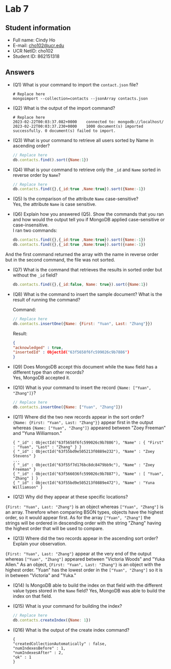 # Lab 7

## Student information

* Full name: Cindy Ho
* E-mail: cho102@ucr.edu
* UCR NetID: cho102
* Student ID: 862151318

## Answers

* (Q1) What is your command to import the `contact.json` file?

    ```shell
    # Replace here
    mongoimport --collection=contacts --jsonArray contacts.json
    ```

* (Q2) What is the output of the import command?

    ```text
    # Replace here
    2023-02-22T00:03:37.082+0000	connected to: mongodb://localhost/
    2023-02-22T00:03:37.230+0000	1000 document(s) imported successfully. 0 document(s) failed to import.
    ```

* (Q3) What is your command to retrieve all users sorted by Name in ascending order?

    ```javascript
    // Replace here
    db.contacts.find().sort({Name:1})
    ```

* (Q4) What is your command to retrieve only the `_id` and `Name` sorted in reverse order by `Name`?

    ```javascript
    // Replace here
    db.contacts.find({},{_id:true ,Name:true}).sort({Name:-1})
    ```

* (Q5) Is the comparison of the attribute `Name` case-sensitive?
<br/>Yes, the attribute `Name` is case sensitive. 

* (Q6) Explain how you answered (Q5). Show the commands that you ran and how would the output tell you if MongoDB applied case-sensitive or case-insensitive.
<br/>I ran two commands:
    ```javascript
    db.contacts.find({},{_id:true ,Name:true}).sort({Name:-1})
    db.contacts.find({},{_id:true ,Name:true}).sort({name:-1})
    ```
And the first command returned the array with the name in reverse order but in the second command, the file was not sorted. 


* (Q7) What is the command that retrieves the results in sorted order but without the `_id` field?

    ```javascript
    db.contacts.find({},{_id:false, Name: true}).sort({Name:1})
    ```


* (Q8) What is the command to insert the sample document? What is the result of running the command?

    Command:
    ```javascript
    // Replace here
    db.contacts.insertOne({Name: {First: "Yuan", Last: "Zhang"}})
    ```

    Result:
    ```json
    {
	"acknowledged" : true,
	"insertedId" : ObjectId("63f5658f6fc599026c9b7886")
    }
    ```

* (Q9) Does MongoDB accept this document while the `Name` field has a different type than other records?
<br/>Yes, MongoDB accepted it.


* (Q10) What is your command to insert the record `{Name: ["Yuan", "Zhang"]}`?

    ```javascript
    // Replace here
    db.contacts.insertOne({Name: ["Yuan", "Zhang"]})
    ```


* (Q11) Where did the two new records appear in the sort order? <br/>
`{Name: {First: "Yuan", Last: "Zhang"}}` appear first in the output whereas `{Name: ["Yuan", "Zhang"]}` appeared between "Zoey Freeman" and "Yuna Williamson."

    ```text
    { "_id" : ObjectId("63f5658f6fc599026c9b7886"), "Name" : { "First" : "Yuan", "Last" : "Zhang" } }
    { "_id" : ObjectId("63f55bd9e505213f0889e232"), "Name" : "Zoey Stevens" }
    ...
    { "_id" : ObjectId("63f55f7d176bc8dc8479bb9c"), "Name" : "Zoey Freeman" }
    { "_id" : ObjectId("63f566036fc599026c9b7887"), "Name" : [ "Yuan", "Zhang" ] }
    { "_id" : ObjectId("63f55bd9e505213f0889e472"), "Name" : "Yuna Williamson" }
    ```

* (Q12) Why did they appear at these specific locations? <br/>

`{First: "Yuan", Last: "Zhang"}` is an object whereas `["Yuan", "Zhang"]` is an array. Therefore when comparing BSON types, objects have the highest order, so it would appear first. As for the array `["Yuan", "Zhang"]` the strings will be ordered in descending order with the string "Zhang" having the highest order that will be used to compare.  


* (Q13) Where did the two records appear in the ascending sort order? Explain your observation.

`{First: "Yuan", Last: "Zhang"}` appear at the very end of the output whereas `["Yuan", "Zhang"]` appeared between "Victoria Woods" and "Yuka Allen." As an object, `{First: "Yuan", Last: "Zhang"}`  is an object with the highest order. "Yuan" has the lowest order in the `["Yuan", "Zhang"]` so it is in between "Victoria" and "Yuka."

* (Q14) Is MongoDB able to build the index on that field with the different value types stored in the `Name` field?
Yes, MongoDB was able to build the index on that field. 

* (Q15) What is your command for building the index?

    ```javascript
    // Replace here
    db.contacts.createIndex({Name: 1})
    ```


* (Q16) What is the output of the create index command?

    ```text
    {
	"createdCollectionAutomatically" : false,
	"numIndexesBefore" : 1,
	"numIndexesAfter" : 2,
	"ok" : 1
    }
    ```
